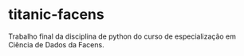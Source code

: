 # titanic-facens
Trabalho final da disciplina de python do curso de especialização em Ciência de Dados da Facens.
